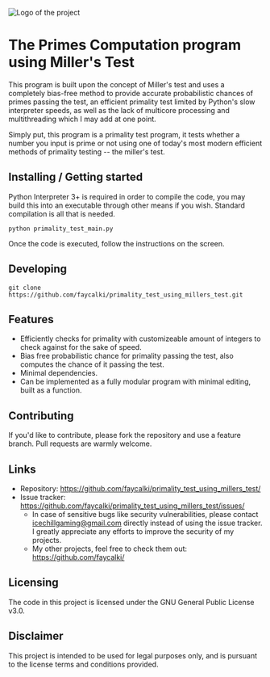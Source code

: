 ![Logo of the project](https://i.imgur.com/roj9D40.png)

# The Primes Computation program using Miller's Test

This program is built upon the concept of Miller's test and uses a completely bias-free method to provide accurate probabilistic chances of primes passing the test, an efficient primality test limited by Python's slow interpreter speeds, as well as the lack of multicore processing and multithreading which I may add at one point.

Simply put, this program is a primality test program, it tests whether a number you input is prime or not using one of today's most modern efficient methods of primality testing -- the miller's test.

## Installing / Getting started

Python Interpreter 3+ is required in order to compile the code, you may build this into an executable through other means if you wish. 
Standard compilation is all that is needed.

```shell
python primality_test_main.py
```

Once the code is executed, follow the instructions on the screen.

## Developing

```shell
git clone https://github.com/faycalki/primality_test_using_millers_test.git
```

## Features

* Efficiently checks for primality with customizeable amount of integers to check against for the sake of speed.
* Bias free probabilistic chance for primality passing the test, also computes the chance of it passing the test.
* Minimal dependencies.
* Can be implemented as a fully modular program with minimal editing, built as a function.

## Contributing

If you'd like to contribute, please fork the repository and use a feature
branch. Pull requests are warmly welcome.

## Links

- Repository: https://github.com/faycalki/primality_test_using_millers_test/
- Issue tracker: https://github.com/faycalki/primality_test_using_millers_test/issues/
  - In case of sensitive bugs like security vulnerabilities, please contact
    icechillgaming@gmail.com directly instead of using the issue tracker. I greatly appreciate any efforts to improve the security of my projects.
  - My other projects, feel free to check them out: https://github.com/faycalki/

## Licensing

The code in this project is licensed under the GNU General Public License v3.0.

## Disclaimer

This project is intended to be used for legal purposes only, and is pursuant to the license terms and conditions provided.